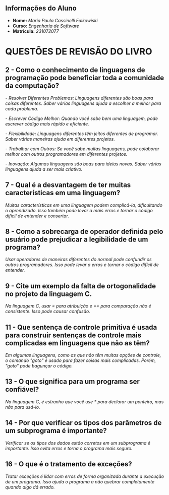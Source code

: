 ## Informações do Aluno

- **Nome:** _Maria Paula Cassinelli Falkowiski_
- **Curso:** _Engenharia de Software_
- **Matrícula:** _231072077_

# QUESTÕES DE REVISÃO DO LIVRO

## **2 - Como o conhecimento de linguagens de programação pode beneficiar toda a comunidade da computação?**

 _- Resolver Diferentes Problemas: Linguagens diferentes são boas para coisas diferentes. Saber várias linguagens ajuda a escolher a melhor para cada problema._

 _- Escrever Código Melhor: Quando você sabe bem uma linguagem, pode escrever código mais rápido e eficiente._

 _- Flexibilidade: Linguagens diferentes têm jeitos diferentes de programar. Saber várias maneiras ajuda em diferentes projetos._

 _- Trabalhar com Outros: Se você sabe muitas linguagens, pode colaborar melhor com outros programadores em diferentes projetos._

 _- Inovação: Algumas linguagens são boas para ideias novas. Saber várias linguagens ajuda a ser mais criativo._

## **7 - Qual é a desvantagem de ter muitas características em uma linguagem?**

_Muitas características em uma linguagem podem complicá-la, dificultando o aprendizado. Isso também pode levar a mais erros e tornar o código difícil de entender e consertar._

## **8 - Como a sobrecarga de operador definida pelo usuário pode prejudicar a legibilidade de um programa?**

_Usar operadores de maneiras diferentes do normal pode confundir os outros programadores. Isso pode levar a erros e tornar o código difícil de entender._

## **9 - Cite um exemplo da falta de ortogonalidade no projeto da linguagem C.**

_Na linguagem C, usar = para atribuição e == para comparação não é consistente. Isso pode causar confusão._

## **11 - Que sentença de controle primitiva é usada para construir sentenças de controle mais complicadas em linguagens que não as têm?**

_Em algumas linguagens, como as que não têm muitas opções de controle, o comando "goto" é usado para fazer coisas mais complicadas. Porém, "goto" pode bagunçar o código._

## **13 - O que significa para um programa ser confiável?**

_Na linguagem C, é estranho que você use * para declarar um ponteiro, mas não para usá-lo._

## **14 - Por que verificar os tipos dos parâmetros de um subprograma é importante?**

_Verificar se os tipos dos dados estão corretos em um subprograma é importante. Isso evita erros e torna o programa mais seguro._

## **16 - O que é o tratamento de exceções?**

_Tratar exceções é lidar com erros de forma organizada durante a execução de um programa. Isso ajuda o programa a não quebrar completamente quando algo dá errado._

